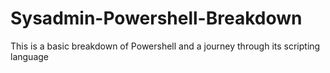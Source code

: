 # Sysadmin-Powershell-Breakdown
This is a basic breakdown of Powershell and a journey through its scripting language

